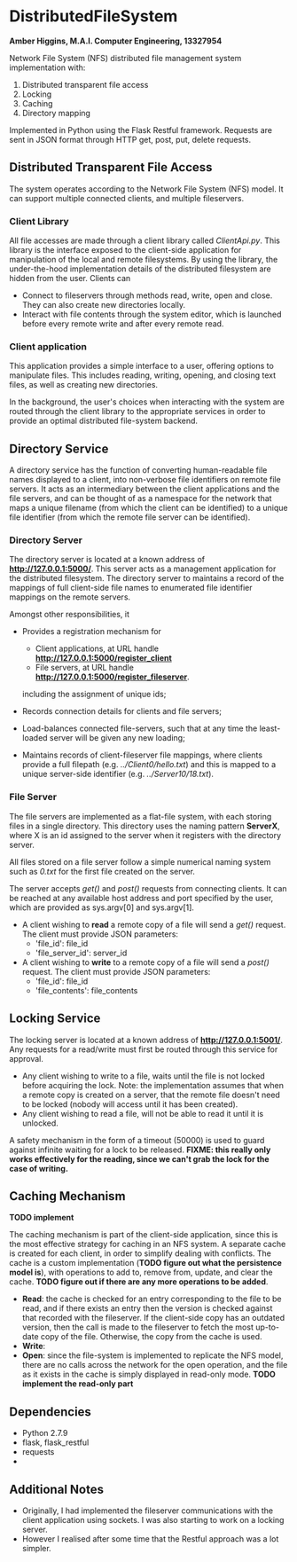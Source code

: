 # DistributedFileSystem
<b>Amber Higgins, M.A.I. Computer Engineering, 13327954</b>

Network File System (NFS) distributed file management system implementation with:
1. Distributed transparent file access
2. Locking
3. Caching
4. Directory mapping

Implemented in Python using the Flask Restful framework. Requests are sent in JSON format through HTTP get, post, put, delete requests.


## Distributed Transparent File Access
The system operates according to the Network File System (NFS) model. It can support multiple connected clients, and multiple fileservers. 

### Client Library
All file accesses are made through a client library called <i>ClientApi.py</i>. This library is the interface exposed to the client-side application for manipulation of the local and remote filesystems. By using the library, the under-the-hood implementation details of the distributed filesystem are hidden from the user.
Clients can
* Connect to fileservers through methods read, write, open and close. They can also create new directories locally. 
* Interact with file contents through the system editor, which is launched before every remote write and after every remote read.

### Client application
This application provides a simple interface to a user, offering options to manipulate files. This includes reading, writing, opening, and closing text files, as well as creating new directories.

In the background, the user's choices when interacting with the system are routed through the client library to the appropriate services in order to provide an optimal distributed file-system backend.


## Directory Service
A directory service has the function of converting human-readable file names displayed to a client, into non-verbose file identifiers on remote file servers. It acts as an intermediary between the client applications and the file servers, and can be thought of as a namespace for the network that maps a unique filename (from which the client can be identified) to a unique file identifier (from which the remote file server can be identified).

### Directory Server
The directory server is located at a known address of <b>http://127.0.0.1:5000/</b>. This server acts as a management application for the distributed filesystem.  The directory server to maintains a record of the mappings of full client-side file names to enumerated file identifier mappings on the remote servers.

Amongst other responsibilities, it
* Provides a registration mechanism for 
  * Client applications, at URL handle <b>http://127.0.0.1:5000/register_client</b>
  * File servers, at URL handle <b>http://127.0.0.1:5000/register_fileserver</b>.
  
  including the assignment of unique ids;
* Records connection details for clients and file servers;
* Load-balances connected file-servers, such that at any time the least-loaded server will be given any new loading;
* Maintains records of client-fileserver file mappings, where clients provide a full filepath (e.g. <i>../Client0/hello.txt</i>) and this is mapped to a unique server-side identifier (e.g. <i>../Server10/18.txt</i>).


### File Server
The file servers are implemented as a flat-file system, with each storing files in a single directory. This directory uses the naming pattern <b>ServerX</b>, where X is an id assigned to the server when it registers with the directory server.

All files stored on a file server follow a simple numerical naming system such as <i>0.txt</i> for the first file created on the server. 

The server accepts <i>get()</i> and <i>post()</i> requests from connecting clients. It can be reached at any available host address and port specified by the user, which are provided as sys.argv[0] and sys.argv[1].
* A client wishing to <b>read</b> a remote copy of a file will send a <i>get()</i> request. The client must provide JSON parameters:
  * 'file_id': file_id
  * 'file_server_id': server_id
* A client wishing to <b>write</b> to a remote copy of a file will send a <i>post()</i> request. The client must provide JSON parameters:
  * 'file_id': file_id
  * 'file_contents': file_contents

## Locking Service
The locking server is located at a known address of <b>http://127.0.0.1:5001/</b>. Any requests for a read/write must first be routed through this service for approval.
* Any client wishing to write to a file, waits until the file is not locked before acquiring the lock. Note: the implementation assumes that when a remote copy is created on a server, that the remote file doesn't need to be locked (nobody will access until it has been created).
* Any client wishing to read a file, will not be able to read it until it is unlocked. 

A safety mechanism in the form of a timeout (50000) is used to guard against infinite waiting for a lock to be released. <b>FIXME: this really only works effectively for the reading, since we can't grab the lock for the case of writing.</b>

## Caching Mechanism
<b>TODO implement</b>

The caching mechanism is part of the client-side application, since this is the most effective strategy for caching in an NFS system. A separate cache is created for each client, in order to simplify dealing with conflicts.
The cache is a custom implementation (<b>TODO figure out what the persistence model is</b>), with operations to add to, remove from, update, and clear the cache. <b>TODO figure out if there are any more operations to be added</b>.
* <b>Read</b>: the cache is checked for an entry corresponding to the file to be read, and if there exists an entry then the version is checked against that recorded with the fileserver. If the client-side copy has an outdated version, then the call is made to the fileserver to fetch the most up-to-date copy of the file. Otherwise, the copy from the cache is used.
* <b>Write</b>: 
* <b>Open</b>: since the file-system is implemented to replicate the NFS model, there are no calls across the network for the open operation, and the file as it exists in the cache is simply displayed in read-only mode. <b>TODO implement the read-only part</b>


## Dependencies
* Python 2.7.9
* flask, flask_restful
* requests
*

## Additional Notes
* Originally, I had implemented the fileserver communications with the client application using sockets. I was also starting to work on a locking server.
* However I realised after some time that the Restful approach was a lot simpler.
